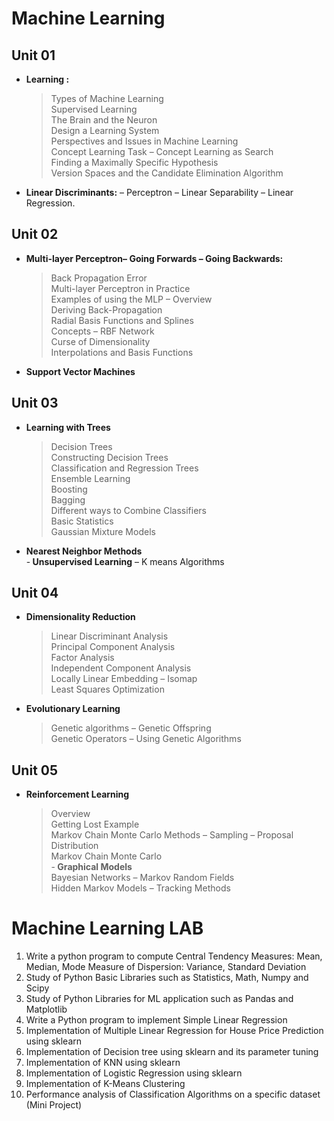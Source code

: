 # Machine Learning

## Unit 01<br/>
- <b>Learning :</b><br/>
  > Types of Machine Learning<br/>
  > Supervised Learning<br/>
  > The Brain and the Neuron<br/>
  > Design a Learning System<br/>
  > Perspectives and Issues in Machine Learning<br/>
  > Concept Learning Task – Concept Learning as Search<br/>
  > Finding a Maximally Specific Hypothesis<br/>
  > Version Spaces and the Candidate Elimination Algorithm<br/>
- <b>Linear Discriminants:</b> – Perceptron – Linear Separability – Linear Regression.<br/>

## Unit 02<br/>
- <b>Multi-layer Perceptron– Going Forwards – Going Backwards:</b><br/>
  > Back Propagation Error<br/>
  > Multi-layer Perceptron in Practice<br/>
  > Examples of using the MLP – Overview<br/>
  > Deriving Back-Propagation<br/>
  > Radial Basis Functions and Splines<br/>
  > Concepts – RBF Network<br/>
  > Curse of Dimensionality<br/>
  > Interpolations and Basis Functions<br/>
- <b>Support Vector Machines</b><br/>

## Unit 03<br/>
- <b>Learning with Trees</b><br/>
  > Decision Trees<br/>
  > Constructing Decision Trees<br/>
  > Classification and Regression Trees<br/>
  > Ensemble Learning<br/>
  > Boosting<br/>
  > Bagging<br/>
  > Different ways to Combine Classifiers<br/>
  > Basic Statistics<br/>
  > Gaussian Mixture Models<br/>
- <b>Nearest Neighbor Methods</b><br/>
-<b> Unsupervised Learning</b> – K means Algorithms<br/>

## Unit 04<br/>
- <b>Dimensionality Reduction</b><br/>
  > Linear Discriminant Analysis<br/>
  > Principal Component Analysis<br/>
  > Factor Analysis<br/>
  > Independent Component Analysis<br/>
  > Locally Linear Embedding – Isomap<br/>
  > Least Squares Optimization<br/>
- <b>Evolutionary Learning</b><br/>
  > Genetic algorithms – Genetic Offspring<br/>
  > Genetic Operators – Using Genetic Algorithms<br/>
  
## Unit 05<br/>
- <b>Reinforcement Learning</b><br/>
  > Overview<br/>
  > Getting Lost Example<br/>
  > Markov Chain Monte Carlo Methods – Sampling – Proposal Distribution<br/>
  > Markov Chain Monte Carlo<br/>
-<b> Graphical Models</b><br/>
  > Bayesian Networks – Markov Random Fields<br/>
  > Hidden Markov Models – Tracking Methods<br/>


# Machine Learning LAB
1. Write a python program to compute Central Tendency Measures: Mean, Median, Mode Measure of Dispersion: Variance, Standard Deviation
2. Study of Python Basic Libraries such as Statistics, Math, Numpy and Scipy
3. Study of Python Libraries for ML application such as Pandas and Matplotlib
4. Write a Python program to implement Simple Linear Regression
5. Implementation of Multiple Linear Regression for House Price Prediction using sklearn
6. Implementation of Decision tree using sklearn and its parameter tuning
7. Implementation of KNN using sklearn
8. Implementation of Logistic Regression using sklearn
9. Implementation of K-Means Clustering
10. Performance analysis of Classification Algorithms on a specific dataset (Mini Project)
